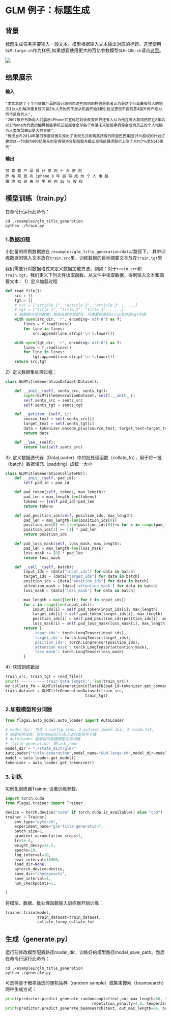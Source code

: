 # GLM 例子：标题生成

## 背景
标题生成任务需要输入一段文本，模型根据输入文本输出对应的标题。这里使用`GLM-large-ch`作为样例,如果想要使用更大的百亿参数模型`GLM-10b-ch`请点[这里](https://model.baai.ac.cn/model-detail/100001)。

![](./img/bert_title_generation_model.png)

## 结果展示
#### 输入
```
"本文总结了十个可穿戴产品的设计原则而这些原则同样也是笔者认为是这个行业最吸引人的地方1为人们解决重复性问题2从人开始而不是从机器开始3要引起注意但不要刻意4提升用户能力而不是取代人",
"2007年乔布斯向人们展示iPhone并宣称它将会改变世界还有人认为他在夸大其词然而在8年后以iPhone为代表的触屏智能手机已经席卷全球各个角落未来智能手机将会成为真正的个人电脑为人类发展做出更大的贡献",
"雅虎发布2014年第四季度财报并推出了免税方式剥离其持有的阿里巴巴集团15％股权的计划打算将这一价值约400亿美元的宝贵投资分配给股东截止发稿前雅虎股价上涨了大约7％至5145美元"
```

#### 输出
```
可 穿 戴 产 品 设 计 原 则 十 大 原 则
乔 布 斯 宣 布 iphone 8 年 后 将 成 为 个 人 电 脑
雅 虎 拟 剥 离 阿 里 巴 巴 15 ％ 股 权
```

## 模型训练（train.py）

在命令行运行此命令：
```commandline
cd ./examples/glm_title_generation
python ./train.py
```

### 1.数据加载
小批量的样例数据放在 `/examples/glm_title_generation/data/`路径下， 其中训练数据的输入文本放在`train.src`里，训练数据的目标摘要文本放在`train.tgt`里

我们需要针对数据格式来定义数据加载方法，例如：对于`train.src`和`train.tgt`，我们定义下列文件读取函数，从文件中读取数据，得到输入文本和摘要文本：
1）定义加载过程
```python
def read_file():
    src = []
    tgt = []
    # src = ["article_1", "article_2", "article_3" ......]
    # tgt = ["title_1", "title_2", "title_3" ......]
    # 如果换为其他数据，修改处理方式即可，只需要构造好src以及对应tgt列表
    with open(src_dir, 'r', encoding='utf-8') as f:
        lines = f.readlines()
        for line in lines:
            src.append(line.strip('\n').lower())

    with open(tgt_dir, 'r', encoding='utf-8') as f:
        lines = f.readlines()
        for line in lines:
            tgt.append(line.strip('\n').lower())
    return src,tgt
```

2）定义数据集处理过程：
```python
class GLMTitleGenerationDataset(Dataset):

    def __init__(self, sents_src, sents_tgt):
        super(GLMTitleGenerationDataset, self).__init__()
        self.sents_src = sents_src
        self.sents_tgt = sents_tgt

    def __getitem__(self, i):
        source_text = self.sents_src[i]
        target_text = self.sents_tgt[i]
        data = tokenizer.encode_plus(source_text, target_text=target_text)
        return data

    def __len__(self):
        return len(self.sents_src)
```

3）定义数据迭代器（DataLoader）中的批处理函数（collate_fn），用于将一批（batch）数据填充（padding）成统一大小
```python
class GLMTitleGenerationCollateFN():
    def __init__(self, pad_id):
        self.pad_id = pad_id

    def pad_token(self, tokens, max_length):
        pad_len = max_length-len(tokens)
        tokens += [self.pad_id]*pad_len
        return tokens

    def pad_position_ids(self, position_ids, max_length):
        pad_len = max_length-len(position_ids[0])
        position_ids[0] += [len(position_ids[0])+x for x in range(pad_len)]
        position_ids[1] += [1] * pad_len
        return position_ids

    def pad_loss_mask(self, loss_mask, max_length):
        pad_len = max_length-len(loss_mask)
        loss_mask += [0] * pad_len
        return loss_mask

    def __call__(self, batch):
        input_ids = [data["input_ids"] for data in batch]
        target_ids = [data["target_ids"] for data in batch]
        position_ids = [data["position_ids"] for data in batch]
        attention_mask = [data['attention_mask'] for data in batch]
        loss_mask = [data['loss_mask'] for data in batch]

        max_length = max([len(t) for t in input_ids])
        for i in range(len(input_ids)):
            input_ids[i] = self.pad_token(input_ids[i], max_length)
            target_ids[i] = self.pad_token(target_ids[i], max_length)
            position_ids[i] = self.pad_position_ids(position_ids[i], max_length)
            loss_mask[i] = self.pad_loss_mask(loss_mask[i], max_length)
        return {
            'input_ids': torch.LongTensor(input_ids),
            'target_ids': torch.LongTensor(target_ids),
            'position_ids': torch.LongTensor(position_ids),
            'attention_mask': torch.LongTensor(attention_mask),
            'loss_mask': torch.LongTensor(loss_mask)
        }
```
4）获取训练数据
```python
train_src, train_tgt = read_file()
print('-----------train data length:', len(train_src))
my_collate_fn = GLMTitleGenerationCollateFN(pad_id=tokenizer.get_command_id('pad'))
train_dataset = GLMTitleGenerationDataset(train_src,
                                   train_tgt)
```
### 2.加载模型和分词器

```python
from flagai.auto_model.auto_loader import AutoLoader

# model_dir: 包含 1.config.json, 2.pytorch_model.bin, 3.vocab.txt,
# 如果本地没有，则会在modelhub上进行查找并下载
# Autoloader 能够自动构建模型与切词器
# 'title-generation' 是task_name
model_dir = "./state_dict/glm/"
AutoLoader("title-generation",model_name="GLM-large-ch",model_dir=model_dir)
model = auto_loader.get_model()
tokenizer = auto_loader.get_tokenizer()
```

### 3. 训练

实例化训练器Trainer, 设置训练参数。

```python
import torch.cuda
from flagai.trainer import Trainer

device = torch.device("cuda" if torch.cuda.is_available() else "cpu")
trainer = Trainer(
    env_type="pytorch",
    experiment_name="glm-title-generation",
    batch_size=1,
    gradient_accumulation_steps=1,
    lr=2e-4,
    weight_decay=1e-3,
    epochs=10,
    log_interval=10,
    eval_interval=10000,
    load_dir=None,
    pytorch_device=device,
    save_dir="checkpoints",
    save_interval=1,
    num_checkpoints=1,

)
```
将模型、数据、批处理函数输入训练器开始训练：
```python
trainer.train(model,
              train_dataset=train_dataset,
              collate_fn=my_collate_fn)
```

## 生成（generate.py）
运行前修改模型配置路径model_dir，训练好的模型路径model_save_path。然后在命令行运行此命令：
```commandline
cd ./examples/glm_title_generation
python ./generate.py
```
可选择基于概率筛选的随机抽样（random sample）或集束搜索（beamsearch）两种生成方式：
```python
print(predictor.predict_generate_randomsample(text,out_max_length=66, top_k=10, top_p=.1,
                                      repetition_penalty=4.0, temperature=1.2))
print(predictor.predict_generate_beamsearch(text, out_max_length=66, beam_size=10))
```
